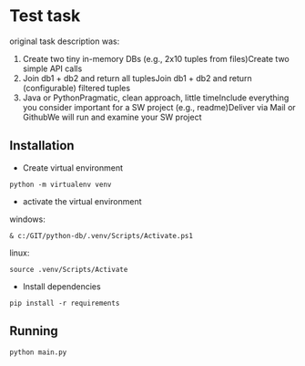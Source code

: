 # Test task 

original task description was:
1. Create two tiny in-memory DBs (e.g., 2x10 tuples from files)Create two simple API calls
2. Join db1 + db2 and return all tuplesJoin db1 + db2 and return (configurable) filtered tuples
3. Java or PythonPragmatic, clean approach, little timeInclude everything you consider important for a SW project (e.g., readme)Deliver via Mail or GithubWe will run and examine your SW project


## Installation
* Create virtual environment
```
python -m virtualenv venv
```
* activate the virtual environment

windows:
```
& c:/GIT/python-db/.venv/Scripts/Activate.ps1
```
linux:
```
source .venv/Scripts/Activate
```

* Install dependencies
```
pip install -r requirements
```


## Running

```
python main.py
```